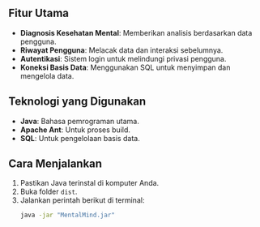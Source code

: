 ## Fitur Utama
- **Diagnosis Kesehatan Mental**: Memberikan analisis berdasarkan data pengguna.
- **Riwayat Pengguna**: Melacak data dan interaksi sebelumnya.
- **Autentikasi**: Sistem login untuk melindungi privasi pengguna.
- **Koneksi Basis Data**: Menggunakan SQL untuk menyimpan dan mengelola data.

## Teknologi yang Digunakan
- **Java**: Bahasa pemrograman utama.
- **Apache Ant**: Untuk proses build.
- **SQL**: Untuk pengelolaan basis data.

## Cara Menjalankan
1. Pastikan Java terinstal di komputer Anda.
2. Buka folder `dist`.
3. Jalankan perintah berikut di terminal:
   ```bash
   java -jar "MentalMind.jar"

